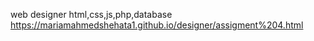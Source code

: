 web designer 
html,css,js,php,database
https://mariamahmedshehata1.github.io/designer/assigment%204.html
